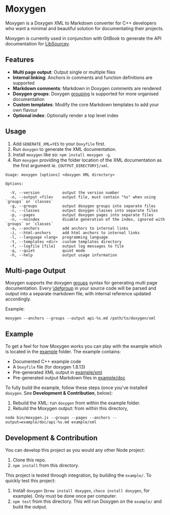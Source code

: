 # Moxygen

Moxygen is a Doxygen XML to Markdown converter for C++ developers who want a minimal and beautiful solution for documentating their projects.

Moxygen is currently used in conjunction with GitBook to generate the API documentation for [LibSourcey](http://sourcey.com/libsourcey/).

## Features

* **Multi page output**: Output single or multiple files
* **Internal linking**: Anchors in comments and function definitions are supported
* **Markdown comments**: Markdown in Doxygen comments are rendered
* **Doxygen groups**: Doxygen [grouping](http://www.doxygen.nl/manual/grouping.html) is supported for more organised documentation
* **Custom templates**: Modify the core Markdown templates to add your own flavour
* **Optional index**: Optionally render a top level index

## Usage

1. Add `GENERATE_XML=YES` to your `Doxyfile` first.
2. Run `doxygen` to generate the XML documentation.
3. Install `moxygen` like so: `npm install moxygen -g`.
4. Run `moxygen` providing the folder location of the XML documentation as the first argument ie. `{OUTPUT_DIRECTORY}/xml`.  
  ```
  Usage: moxygen [options] <doxygen XML directory>

  Options:

    -V, --version          output the version number
    -o, --output <file>    output file, must contain "%s" when using `groups` or `classes`
    -g, --groups           output doxygen groups into separate files
    -c, --classes          output doxygen classes into separate files
    -p, --pages            output doxygen pages into separate files
    -n, --noindex          disable generation of the index, ignored with `groups` or `classes`
    -a, --anchors          add anchors to internal links
    -i, --html-anchors     add html anchors to internal links
    -l, --language <lang>  programming language
    -t, --templates <dir>  custom templates directory
    -f, --logfile [file]   output log messages to file
    -q, --quiet            quiet mode
    -h, --help             output usage information
  ```

## Multi-page Output

Moxygen supports the doxygen [groups](http://www.doxygen.nl/manual/grouping.html#modules) syntax for generating multi page documentation. Every [\defgroup](http://www.doxygen.nl/manual/commands.html#cmddefgroup) in your source code will be parsed and output into a separate markdown file, with internal reference updated accordingly.

Example:

```
moxygen --anchors --groups --output api-%s.md /path/to/doxygen/xml
```

## Example

To get a feel for how Moxygen works you can play with the example which is located in the [example](/example) folder. The example contains:

* Documented C++ example code
* A `Doxyfile` file (for doxygen 1.8.13)
* Pre-generated XML output in [example/xml](/example/xml)
* Pre-generated output Markdown files in [example/doc](/example/doc)

To fully build the example, follow these steps (once you've installed `doxygen`. See **Development & Contribution**, below):

1. Rebuild the XML: run `doxygen` from within the example folder.
2. Rebuild the Moxygen output: from within this directory,

```
node bin/moxygen.js --groups --pages --anchors --output=example/doc/api-%s.md example/xml
```

## Development & Contribution

You can develop this project as you would any other Node project:

1. Clone this repo.
2. `npm install` from this directory.

This project is tested through integration, by building the `example/`. To quickly test this project:

1. Install `doxygen` (`brew install doxygen`, `choco install doxygen`, for example). Only must be done once per computer.
2. `npm test` from this directory. This will run Doxygen on the `example/` and build the output.
